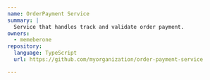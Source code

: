 ```yaml
---
name: OrderPayment Service
summary: |
  Service that handles track and validate order payment.
owners:
  - memeberone
repository:
  language: TypeScript
  url: https://github.com/myorganization/order-payment-service

---
```


<NodeGraph />
